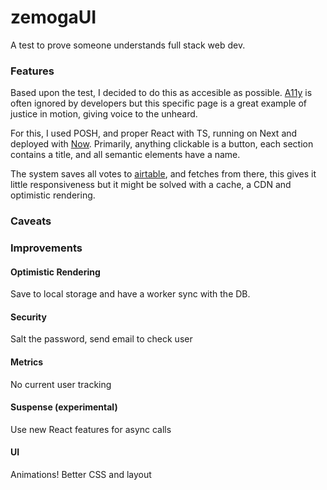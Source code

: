 # zemogaUI

A test to prove someone understands full stack web dev.

### Features

Based upon the test, I decided to do this as accesible as possible. [A11y](https://developer.mozilla.org/en-US/docs/Web/Accessibility) is often ignored by developers but this specific page is a great example of justice in motion, giving voice to the unheard. 

For this, I used POSH, and proper React with TS, running on Next and deployed with [Now](zeit.co). Primarily, anything clickable is a button, each section contains a title, and all semantic elements have a name. 

The system saves all votes to [airtable](https://airtable.com/), and fetches from there, this gives it little responsiveness but it might be solved with a cache, a CDN and optimistic rendering.

### Caveats

### Improvements
#### Optimistic Rendering
Save to local storage and have a worker sync with the DB.
#### Security 
Salt the password, send email to check user
#### Metrics
No current user tracking
#### Suspense (experimental)
Use new React features for async calls
#### UI
Animations!
Better CSS and layout